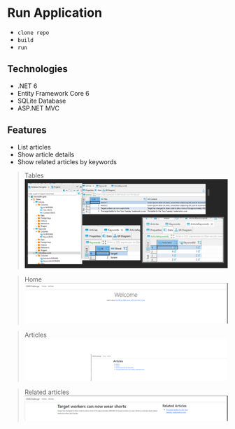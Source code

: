 # Run Application

- ``` clone repo ``` 
- ``` build ``` 
- ``` run ``` 

## Technologies
- .NET 6
- Entity Framework Core 6
- SQLite Database
- ASP.NET MVC

## Features
- List articles
- Show article details
- Show related articles by keywords

>Tables
![alt text](https://github.com/rafaelfrancodev/CMSChallenge/blob/main/Images/tables.png?raw=true)

>Home
![alt text](https://github.com/rafaelfrancodev/CMSChallenge/blob/main/Images/home.png?raw=true)

>Articles
![alt text](https://github.com/rafaelfrancodev/CMSChallenge/blob/main/Images/articles.png?raw=true)

>Related articles
![alt text](https://github.com/rafaelfrancodev/CMSChallenge/blob/main/Images/related-articles.png?raw=true)


